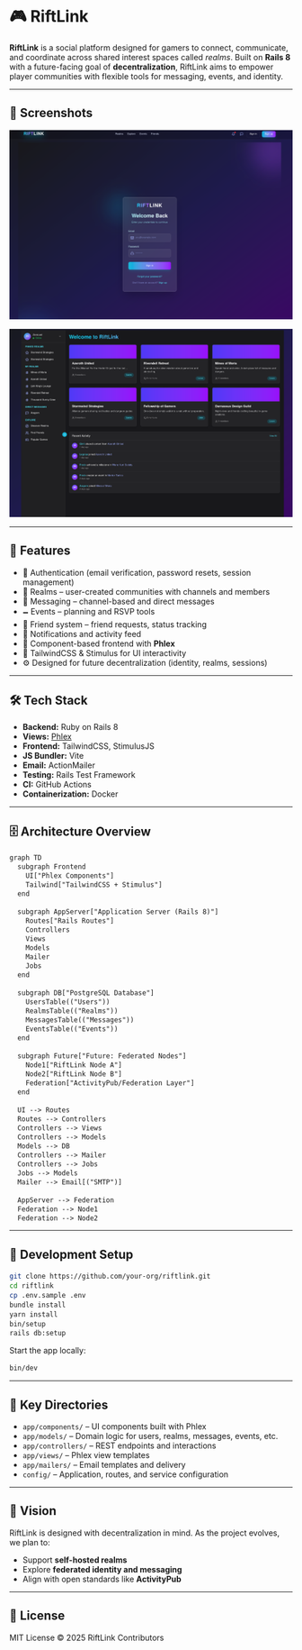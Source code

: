 # 🎮 RiftLink

**RiftLink** is a social platform designed for gamers to connect, communicate, and coordinate across shared interest spaces called _realms_. Built on **Rails 8** with a future-facing goal of **decentralization**, RiftLink aims to empower player communities with flexible tools for messaging, events, and identity.

---

## 📸 Screenshots

![RiftLink](./rift2.png)

![RiftLink Home](./rift1.png)

---

## 🤩 Features

- 🔐 Authentication (email verification, password resets, session management)
- 🏰 Realms – user-created communities with channels and members
- 💬 Messaging – channel-based and direct messages
- 🗕 Events – planning and RSVP tools
- 👥 Friend system – friend requests, status tracking
- 🕎 Notifications and activity feed
- 🧠 Component-based frontend with **Phlex**
- 🎨 TailwindCSS & Stimulus for UI interactivity
- ⚙️ Designed for future decentralization (identity, realms, sessions)

---

## 🛠 Tech Stack

- **Backend:** Ruby on Rails 8
- **Views:** [Phlex](https://phlex.fun)
- **Frontend:** TailwindCSS, StimulusJS
- **JS Bundler:** Vite
- **Email:** ActionMailer
- **Testing:** Rails Test Framework
- **CI:** GitHub Actions
- **Containerization:** Docker

---

## 🗄 Architecture Overview

```mermaid
graph TD
  subgraph Frontend
    UI["Phlex Components"]
    Tailwind["TailwindCSS + Stimulus"]
  end

  subgraph AppServer["Application Server (Rails 8)"]
    Routes["Rails Routes"]
    Controllers
    Views
    Models
    Mailer
    Jobs
  end

  subgraph DB["PostgreSQL Database"]
    UsersTable(("Users"))
    RealmsTable(("Realms"))
    MessagesTable(("Messages"))
    EventsTable(("Events"))
  end

  subgraph Future["Future: Federated Nodes"]
    Node1["RiftLink Node A"]
    Node2["RiftLink Node B"]
    Federation["ActivityPub/Federation Layer"]
  end

  UI --> Routes
  Routes --> Controllers
  Controllers --> Views
  Controllers --> Models
  Models --> DB
  Controllers --> Mailer
  Controllers --> Jobs
  Jobs --> Models
  Mailer --> Email[("SMTP")]

  AppServer --> Federation
  Federation --> Node1
  Federation --> Node2
```

---

## 🥪 Development Setup

```bash
git clone https://github.com/your-org/riftlink.git
cd riftlink
cp .env.sample .env
bundle install
yarn install
bin/setup
rails db:setup
```

Start the app locally:

```bash
bin/dev
```

---

## 📂 Key Directories

- `app/components/` – UI components built with Phlex
- `app/models/` – Domain logic for users, realms, messages, events, etc.
- `app/controllers/` – REST endpoints and interactions
- `app/views/` – Phlex view templates
- `app/mailers/` – Email templates and delivery
- `config/` – Application, routes, and service configuration

---

## 🎯 Vision

RiftLink is designed with decentralization in mind. As the project evolves, we plan to:

- Support **self-hosted realms**
- Explore **federated identity and messaging**
- Align with open standards like **ActivityPub**

---

## 📜 License

MIT License © 2025 RiftLink Contributors
